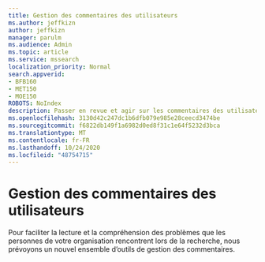 ```yaml
---
title: Gestion des commentaires des utilisateurs
ms.author: jeffkizn
author: jeffkizn
manager: parulm
ms.audience: Admin
ms.topic: article
ms.service: mssearch
localization_priority: Normal
search.appverid:
- BFB160
- MET150
- MOE150
ROBOTS: NoIndex
description: Passer en revue et agir sur les commentaires des utilisateurs dans Microsoft Search
ms.openlocfilehash: 3130d42c247dc1b6dfb079e985e28ceecd3474be
ms.sourcegitcommit: f6822db149f1a6982d0ed8f31c1e64f5232d3bca
ms.translationtype: MT
ms.contentlocale: fr-FR
ms.lasthandoff: 10/24/2020
ms.locfileid: "48754715"
---
```

# <a name="managing-user-feedback"></a>Gestion des commentaires des utilisateurs

Pour faciliter la lecture et la compréhension des problèmes que les personnes de votre organisation rencontrent lors de la recherche, nous prévoyons un nouvel ensemble d’outils de gestion des commentaires.
